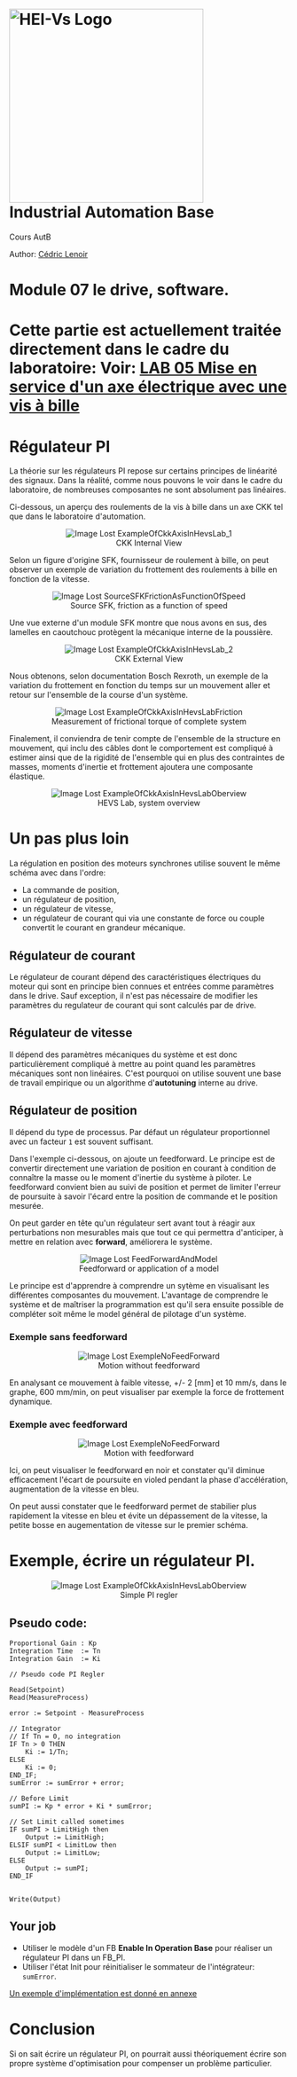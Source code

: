 <h1 align="left">
  <br>
  <img src="./img/hei-en.png" alt="HEI-Vs Logo" width="350">
  <br>
  Industrial Automation Base
  <br>
</h1>

Cours AutB

Author: [Cédric Lenoir](mailto:cedric.lenoir@hevs.ch)

# Module 07 le drive, software.

# Cette partie est actuellement traitée directement dans le cadre du laboratoire: Voir: [LAB 05 Mise en service d'un axe électrique avec une vis à bille](https://github.com/hei-synd-autb/autb-lab-05)

# Régulateur PI
La théorie sur les régulateurs PI repose sur certains principes de linéarité des signaux. Dans la réalité, comme nous pouvons le voir dans le cadre du laboratoire, de nombreuses composantes ne sont absolument pas linéaires.

Ci-dessous, un aperçu des roulements de la vis à bille dans un axe CKK tel que dans le laboratoire d'automation.

<figure align="center">
    <img src="./SpeedRegulation/ExampleOfCkkAxisInHevsLab_1.png"
         alt="Image Lost ExampleOfCkkAxisInHevsLab_1">
    <figcaption>CKK Internal View</figcaption>
</figure>

Selon un figure d'origine SFK, fournisseur de roulement à bille, on peut observer un exemple de variation du frottement des roulements à bille en fonction de la vitesse.

<figure align="center">
    <img src="./SpeedRegulation/SourceSFKFrictionAsFunctionOfSpeed.png"
         alt="Image Lost SourceSFKFrictionAsFunctionOfSpeed">
    <figcaption>Source SFK, friction as a function of speed</figcaption>
</figure>

Une vue externe d'un module SFK montre que nous avons en sus, des lamelles en caoutchouc protègent la mécanique interne de la poussière.

<figure align="center">
    <img src="./SpeedRegulation/ExampleOfCkkAxisInHevsLab_2.png"
         alt="Image Lost ExampleOfCkkAxisInHevsLab_2">
    <figcaption>CKK External View</figcaption>
</figure>

Nous obtenons, selon documentation Bosch Rexroth, un exemple de la variation du frottement en fonction du temps sur un mouvement aller et retour sur l'ensemble de la course d'un système.

<figure align="center">
    <img src="./SpeedRegulation/ExampleOfCkkAxisInHevsLabFriction.png"
         alt="Image Lost ExampleOfCkkAxisInHevsLabFriction">
    <figcaption>Measurement of frictional torque of complete system</figcaption>
</figure>

Finalement, il conviendra de tenir compte de l'ensemble de la structure en mouvement, qui inclu des câbles dont le comportement est compliqué à estimer ainsi que de la rigidité de l'ensemble qui en plus des contraintes de masses, moments d'inertie et frottement ajoutera une composante élastique.

<figure align="center">
    <img src="./SpeedRegulation/ExampleOfCkkAxisInHevsLabOberview.jpg"
         alt="Image Lost ExampleOfCkkAxisInHevsLabOberview">
    <figcaption>HEVS Lab, system overview</figcaption>
</figure>

# Un pas plus loin
La régulation en position des moteurs synchrones utilise souvent le même schéma avec dans l'ordre:
- La commande de position,
- un régulateur de position,
- un régulateur de vitesse,
- un régulateur de courant qui via une constante de force ou couple convertit le courant en grandeur mécanique.

## Régulateur de courant
Le régulateur de courant dépend des caractéristiques électriques du moteur qui sont en principe bien connues et entrées comme paramètres dans le drive. Sauf exception, il n'est pas nécessaire de modifier les paramètres du regulateur de courant qui sont calculés par de drive.

## Régulateur de vitesse
Il dépend des paramètres mécaniques du système et est donc particulièrement compliqué à mettre au point quand les paramètres mécaniques sont non linéaires. C'est pourquoi on utilise souvent une base de travail empirique ou un algorithme d'**autotuning** interne au drive.

## Régulateur de position
Il dépend du type de processus. Par défaut un régulateur proportionnel avec un facteur ``1`` est souvent suffisant. 

Dans l'exemple ci-dessous, on ajoute un feedforward.
Le principe est de convertir directement une variation de position en courant à condition de connaître la masse ou le moment d'inertie du système à piloter. Le feedforward convient bien au suivi de position et permet de limiter l'erreur de poursuite à savoir l'écard entre la position de commande et le position mesurée.

On peut garder en tête qu'un régulateur sert avant tout à réagir aux perturbations non mesurables mais que tout ce qui permettra d'anticiper, à mettre en relation avec **forward**, améliorera le système.

<figure align="center">
    <img src="./SpeedRegulation/FeedForwardAndModel.png"
         alt="Image Lost FeedForwardAndModel">
    <figcaption>Feedforward or application of a model</figcaption>
</figure>

Le principe est d'apprendre à comprendre un sytème en visualisant les différentes composantes du mouvement. L'avantage de comprendre le système et de maîtriser la programmation est qu'il sera ensuite possible de compléter soit même le model général de pilotage d'un système.

### Exemple **sans** feedforward
<figure align="center">
    <img src="./SpeedRegulation/ExempleNoFeedForward.png"
         alt="Image Lost ExempleNoFeedForward">
    <figcaption>Motion without feedforward</figcaption>
</figure>

En analysant ce mouvement à faible vitesse, +/- 2 [mm] et 10 mm/s, dans le graphe, 600 mm/min, on peut visualiser par exemple la force de frottement dynamique.

### Exemple **avec** feedforward
<figure align="center">
    <img src="./SpeedRegulation/ExempleWithFeedForward.png"
         alt="Image Lost ExempleNoFeedForward">
    <figcaption>Motion with feedforward</figcaption>
</figure>

Ici, on peut visualiser le feedforward en noir et constater qu'il diminue efficacement l'écart de poursuite en violed pendant la phase d'accélération, augmentation de la vitesse en bleu.

On peut aussi constater que le feedforward permet de stabilier plus rapidement la vitesse en bleu et évite un dépassement de la vitesse, la petite bosse en augementation de vitesse sur le premier schéma.

# Exemple, écrire un régulateur PI.

<figure align="center">
    <img src="./SpeedRegulation/SimpleExampleOfPiController.png"
         alt="Image Lost ExampleOfCkkAxisInHevsLabOberview">
    <figcaption>Simple PI regler</figcaption>
</figure>


## Pseudo code:
```iecst
Proportional Gain : Kp
Integration Time  := Tn
Integration Gain  := Ki

// Pseudo code PI Regler

Read(Setpoint)
Read(MeasureProcess)

error := Setpoint - MeasureProcess

// Integrator
// If Tn = 0, no integration
IF Tn > 0 THEN
	Ki := 1/Tn;
ELSE
	Ki := 0;
END_IF;
sumError := sumError + error;

// Before Limit
sumPI := Kp * error + Ki * sumError;

// Set Limit called sometimes 
IF sumPI > LimitHigh then
	Output := LimitHigh;
ELSIF sumPI < LimitLow then
	Output := LimitLow;	
ELSE
	Output := sumPI;
END_IF


Write(Output)
```

## Your job
-   Utiliser le modèle d'un FB **Enable In Operation Base** pour réaliser un régulateur PI dans un FB_PI.
-   Utiliser l'état Init pour réinitialiser le sommateur de l'intégrateur: ``sumError``.

[Un exemple d'implémentation est donné en annexe](Function%20Block%20PI%20Regler.md)

# Conclusion
Si on sait écrire un régulateur PI, on pourrait aussi théoriquement écrire son propre système d'optimisation pour compenser un problème particulier.